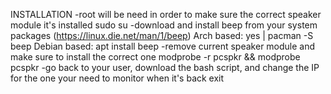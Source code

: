 INSTALLATION
-root will be need in order to make sure the correct speaker module it's installed
sudo su
-download and install beep from your system packages (https://linux.die.net/man/1/beep)
Arch based: yes | pacman -S beep
Debian based: apt install beep
-remove current speaker module and make sure to install the correct one
modprobe -r pcspkr && modprobe pcspkr
-go back to your user, download the bash script, and change the IP for the one your need to monitor when it's back
exit
